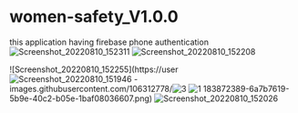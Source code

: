 # women-safety_V1.0.0

this application having firebase phone authentication  ![Screenshot_20220810_152311](https://user-images.githubusercontent.com/106312778/183872420-6c45b4be-1f20-4f73-a787-c67b9383da83.png)
![Screenshot_20220810_152208](https://user-images.githubusercontent.com/106312778/183872429-ae0a7412-789c-4438-b3dd-cca26c78911d.png)

![Screenshot_20220810_152255](https://user![Screenshot_20220810_151946](https://user-images.githubusercontent.com/106312778/183872404-b749b0d2-0892-4465-b75f-e90090eb2ed0.png)
-images.githubusercontent.com/106312778/![3](https://user-images.githubusercontent.com/106312778/183872409-95348927-9461-4811-b44f-62ac80c30022.png)
![1](https://user-images.githubusercontent.com/106312778/183872412-252a3509-efea-4076-850c-d6e3d82976d5.png)
183872389-6a7b7619-5b9e-40c2-b05e-1baf08036607.png)
![Screenshot_20220810_152026](https://user-images.githubusercontent.com/106312778/183872400-2a90ad8d-8395-4cfb-a1e0-ab0203440bd6.png)
